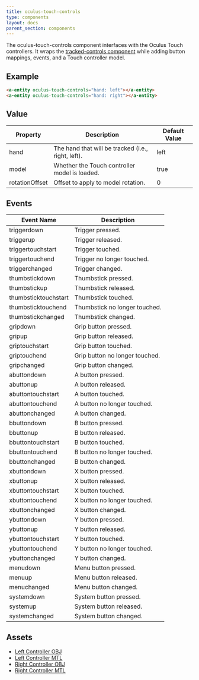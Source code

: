 ```yaml
---
title: oculus-touch-controls
type: components
layout: docs
parent_section: components
---
```


[trackedcontrols]: ./tracked-controls.md

The oculus-touch-controls component interfaces with the Oculus Touch controllers. It
wraps the [tracked-controls component][trackedcontrols] while adding button
mappings, events, and a Touch controller model.

## Example

```html
<a-entity oculus-touch-controls="hand: left"></a-entity>
<a-entity oculus-touch-controls="hand: right"></a-entity>
```

## Value

| Property             | Description                                        | Default Value        |
|----------------------|----------------------------------------------------|----------------------|
| hand                 | The hand that will be tracked (i.e., right, left). | left                 |
| model                | Whether the Touch controller model is loaded.      | true                 |
| rotationOffset       | Offset to apply to model rotation.                 | 0                    |

## Events

| Event Name           | Description                    |
| ----------           | -----------                    |
| triggerdown          | Trigger pressed.               |
| triggerup            | Trigger released.              |
| triggertouchstart    | Trigger touched.               |
| triggertouchend      | Trigger no longer touched.     |
| triggerchanged       | Trigger changed.               |
| thumbstickdown       | Thumbstick pressed.            |
| thumbstickup         | Thumbstick released.           |
| thumbsticktouchstart | Thumbstick touched.            |
| thumbsticktouchend   | Thumbstick no longer touched.  |
| thumbstickchanged    | Thumbstick changed.            |
| gripdown             | Grip button pressed.           |
| gripup               | Grip button released.          |
| griptouchstart       | Grip button touched.           |
| griptouchend         | Grip button no longer touched. |
| gripchanged          | Grip button changed.           |
| abuttondown          | A button pressed.              |
| abuttonup            | A button released.             |
| abuttontouchstart    | A button touched.              |
| abuttontouchend      | A button no longer touched.    |
| abuttonchanged       | A button changed.              |
| bbuttondown          | B button pressed.              |
| bbuttonup            | B button released.             |
| bbuttontouchstart    | B button touched.              |
| bbuttontouchend      | B button no longer touched.    |
| bbuttonchanged       | B button changed.              |
| xbuttondown          | X button pressed.              |
| xbuttonup            | X button released.             |
| xbuttontouchstart    | X button touched.              |
| xbuttontouchend      | X button no longer touched.    |
| xbuttonchanged       | X button changed.              |
| ybuttondown          | Y button pressed.              |
| ybuttonup            | Y button released.             |
| ybuttontouchstart    | Y button touched.              |
| ybuttontouchend      | Y button no longer touched.    |
| ybuttonchanged       | Y button changed.              |
| menudown             | Menu button pressed.           |
| menuup               | Menu button released.          |
| menuchanged          | Menu button changed.           |
| systemdown           | System button pressed.         |
| systemup             | System button released.        |
| systemchanged        | System button changed.         |

## Assets

- [Left Controller OBJ](https://cdn.aframe.io/controllers/oculus/oculus-touch-controller-left.obj)
- [Left Controller MTL](https://cdn.aframe.io/controllers/oculus/oculus-touch-controller-left.mtl)
- [Right Controller OBJ](https://cdn.aframe.io/controllers/oculus/oculus-touch-controller-right.obj)
- [Right Controller MTL](https://cdn.aframe.io/controllers/oculus/oculus-touch-controller-right.mtl)
